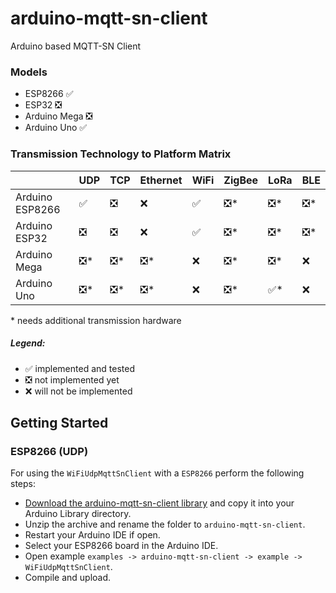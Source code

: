 # arduino-mqtt-sn-client
Arduino based MQTT-SN Client

### Models
 * ESP8266  &#x2705;
 * ESP32 &#x274E;
 * Arduino Mega &#x274E;
 * Arduino Uno &#x2705;

### Transmission Technology to Platform Matrix
|   	| UDP  	| TCP  	| Ethernet  	| WiFi  	| ZigBee  	| LoRa  	| BLE  	|
|---	|---	|---	|---	|---	|---	|---	|---	|
| Arduino ESP8266 	| &#x2705;  	| &#x274E;  	| &#x274C;  	| &#x2705;  	| &#x274E;\*  	| &#x274E;\*  	| &#x274E;\*	|
| Arduino ESP32 	| &#x274E;  	| &#x274E;  	| &#x274C;  	| &#x2705;  	| &#x274E;\*  	| &#x274E;\*  	| &#x274E;\*	|
| Arduino Mega 	| &#x274E;\*  	| &#x274E;\*  	| &#x274E;\*  	| &#x274C;  	| &#x274E;\*  	| &#x274E;\*  	| &#x274C;  	|
| Arduino Uno 	| &#x274E;\*  	| &#x274E;\*  	| &#x274E;\*  	| &#x274C;  	| &#x274E;\*  	| &#x2705;\*  	| &#x274C;  	|

\* needs additional transmission hardware

##### Legend: 
* &#x2705; implemented and tested
* &#x274E; not implemented yet
* &#x274C; will not be implemented

## Getting Started

### ESP8266 (UDP)
For using the `WiFiUdpMqttSnClient` with a `ESP8266` perform the following steps:
* [Download the arduino-mqtt-sn-client library](https://github.com/S3ler/arduino-mqtt-sn-client/archive/master.zip) and copy it into your Arduino Library directory.
* Unzip the archive and rename the folder to `arduino-mqtt-sn-client`.
* Restart your Arduino IDE if open.
* Select your ESP8266 board in the Arduino IDE.
* Open example `examples -> arduino-mqtt-sn-client -> example -> WiFiUdpMqttSnClient`.
* Compile and upload.
